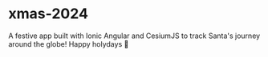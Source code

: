 # xmas-2024
A festive app built with Ionic Angular and CesiumJS to track Santa's journey around the globe! Happy holydays 🎄
